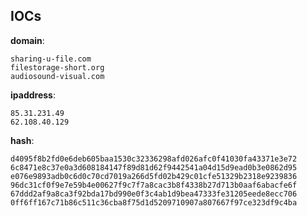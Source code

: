 
## IOCs

__domain__:

```text
sharing-u-file.com
filestorage-short.org
audiosound-visual.com
```
__ipaddress__:

```text
85.31.231.49
62.108.40.129
```
__hash__:

```text
d4095f8b2fd0e6deb605baa1530c32336298afd026afc0f41030fa43371e3e72
6c8471e8c37e0a3d608184147f89d81d62f9442541a04d15d9ead0b3e0862d95
e076e9893adb0c6d0c70cd7019a266d5fd02b429c01cfe51329b2318e9239836
96dc31cf0f9e7e59b4e00627f9c7f7a8cac3b8f4338b27d713b0aaf6abacfe6f
67ddd2af9a8ca3f92bda17bd990e0f3c4ab1d9bea47333fe31205eede8ecc706
0ff6ff167c71b86c511c36cba8f75d1d5209710907a807667f97ce323df9c4ba
```